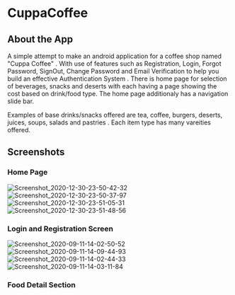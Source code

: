 # CuppaCoffee
## About the App

A simple attempt to make an android application for a coffee shop named "Cuppa Coffee" . With use of features such as Registration, Login, Forgot Password, SignOut, Change Password and Email Verification to help you build an effective Authentication System . There is home page for selection of beverages, snacks and deserts with each having a page showing the cost based on drink/food type. The home page additionaly has a navigation slide bar.

Examples of base drinks/snacks offered are tea, coffee, burgers, deserts, juices, soups, salads and pastries . Each item type has many vareities offered.

## Screenshots

### Home Page
![Screenshot_2020-12-30-23-50-42-32](https://user-images.githubusercontent.com/68576456/103374233-0a01bf00-4afd-11eb-8986-c06619cdd26c.jpg) ![Screenshot_2020-12-30-23-50-37-97](https://user-images.githubusercontent.com/68576456/103374644-1e928700-4afe-11eb-8578-8f7578244ccb.jpg)  ![Screenshot_2020-12-30-23-51-05-31](https://user-images.githubusercontent.com/68576456/103374567-eab76180-4afd-11eb-8968-d61ec1c8968d.jpg)   ![Screenshot_2020-12-30-23-51-48-56](https://user-images.githubusercontent.com/68576456/103374519-cb203900-4afd-11eb-9b3b-44fb2171bc30.jpg)

### Login and Registration Screen

![Screenshot_2020-09-11-14-02-50-52](https://user-images.githubusercontent.com/68576456/92921205-75902580-f455-11ea-9e7b-f3e0985d64f0.jpg)  ![Screenshot_2020-09-11-14-09-44-93](https://user-images.githubusercontent.com/68576456/92921276-98bad500-f455-11ea-8516-cc7f8d648b11.jpg)   ![Screenshot_2020-09-11-14-02-44-33](https://user-images.githubusercontent.com/68576456/92921345-b5efa380-f455-11ea-982f-dec19233b97f.jpg)
![Screenshot_2020-09-11-14-03-11-84](https://user-images.githubusercontent.com/68576456/92921503-f64f2180-f455-11ea-8919-028cfa8190ea.jpg) 

###  Food Detail Section
